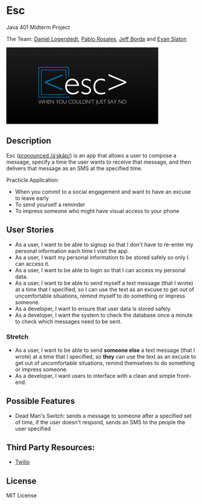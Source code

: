 # Esc
Java 401 Midterm Project

The Team: [Daniel Logerstedt](https://github.com/daniellogerstedt), [Pablo Rosales](https://github.com/Pablito14), [Jeff Borda](https://github.com/jeffborda) and [Evan Slaton](https://github.com/evanslaton)

![Esc Logo](assets/esc-logo.png)

## Description
Esc ([pronounced /əˈskāp/](https://www.merriam-webster.com/dictionary/escape?pronunciation&lang=en_us&dir=e&file=escape01)) is an app that allows a user to compose a message, specify a time the user wants to receive that message, and then delivers that message as an SMS at the specified time.

Practicle Application:
* When you commit to a social engagement and want to have an excuse to leave early
* To send yourself a reminder
* To impress someone who might have visual access to your phone

## User Stories
* As a user, I want to be able to signup so that I don't have to re-enter my personal information each time I visit the app.
* As a user, I want my personal information to be stored safely so only I can access it.
* As a user, I want to be able to login so that I can access my personal data.
* As a user, I want to be able to send myself a text message (that I wrote) at a time that I specified, so I can use the text as an excuse to get out of uncomfortable situations, remind myself to do something or impress someone.
* As a developer, I want to ensure that user data is stored safely.
* As a developer, I want the system to check the database once a minute to check which messages need to be sent.

### Stretch
* As a user, I want to be able to send **someone else** a text message (that I wrote) at a time that I specified, so **they** can use the text as an excuse to get out of uncomfortable situations, remind themselves to do something or impress someone.
* As a developer, I want users to interface with a clean and simple front-end.


## Possible Features
* Dead Man's Switch: sends a message to someone after a specified set of time, if the user doesn't respond, sends an SMS to the people the user specified

## Third Party Resources:
* [Twilio](https://www.twilio.com/docs/sms)

## License
MIT License
